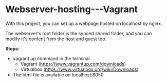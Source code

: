 # Webserver-hosting---Vagrant

With this project, you can set up a webpage hosted on localhost by nginx.

The webserver's root folder is the synced shared folder, and you can modify it's content from the host and guest too.

**Steps:**

 - vagrant up command in the terminal
    - Vagrant (https://www.vagrantup.com/downloads)
    - Virtualbox (https://www.virtualbox.org/wiki/Downloads)
 - The html file is available on localhost:8050

